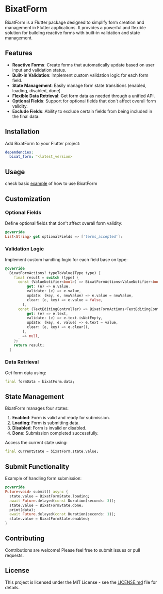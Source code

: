# BixatForm

BixatForm is a Flutter package designed to simplify form creation and management in Flutter applications. It provides a powerful and flexible solution for building reactive forms with built-in validation and state management.

## Features

- **Reactive Forms**: Create forms that automatically update based on user input and validation status.
- **Built-in Validation**: Implement custom validation logic for each form field.
- **State Management**: Easily manage form state transitions (enabled, loading, disabled, done).
- **Flexible Data Retrieval**: Get form data as needed through a unified API.
- **Optional Fields**: Support for optional fields that don't affect overall form validity.
- **Exclude Fields**: Ability to exclude certain fields from being included in the final data.

## Installation

Add BixatForm to your Flutter project:

```yaml
dependencies:
  bixat_form: ^<latest_version>
```

## Usage

check basic [example](./example/lib/main.dart) of how to use BixatForm


## Customization

### Optional Fields

Define optional fields that don't affect overall form validity:

```dart
@override
List<String> get optionalFields => ['terms_accepted'];
```

### Validation Logic

Implement custom handling logic for each field base on type:

```dart
@override
  BixatFormActions? typeToValue(Type type) {
    final result = switch (type) {
      const (ValueNotifier<bool>) => BixatFormActions<ValueNotifier<bool>>(
          get: (e) => e.value,
          validate: (e) => e.value,
          update: (key, e, newValue) => e.value = newValue,
          clear: (e, key) => e.value = false,
        ),
      const (TextEditingController) => BixatFormActions<TextEditingController>(
          get: (e) => e.text,
          validate: (e) => e.text.isNotEmpty,
          update: (key, e, value) => e.text = value,
          clear: (e, key) => e.clear(),
        ),
      _ => null,
    };
    return result;
  }
```

### Data Retrieval

Get form data using:

```dart
final formData = bixatForm.data;
```

## State Management

BixatForm manages four states:

1. **Enabled**: Form is valid and ready for submission.
2. **Loading**: Form is submitting data.
3. **Disabled**: Form is invalid or disabled.
4. **Done**: Submission completed successfully.

Access the current state using:

```dart
final currentState = bixatForm.state.value;
```

## Submit Functionality

Example of handling form submission:

```dart
@override
Future<void> submit() async {
  state.value = BixatFormState.loading;
  await Future.delayed(const Duration(seconds: 3));
  state.value = BixatFormState.done;
  print(data);
  await Future.delayed(const Duration(seconds: 1));
  state.value = BixatFormState.enabled;
}
```

## Contributing

Contributions are welcome! Please feel free to submit issues or pull requests.

## License

This project is licensed under the MIT License - see the [LICENSE.md](LICENSE.md) file for details.
